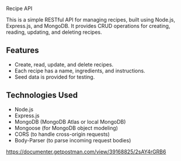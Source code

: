 Recipe API

This is a simple RESTful API for managing recipes, built using Node.js, Express.js, and MongoDB. It provides CRUD operations for creating, reading, updating, and deleting recipes.

## Features
- Create, read, update, and delete recipes.
- Each recipe has a name, ingredients, and instructions.
- Seed data is provided for testing.

## Technologies Used
- Node.js
- Express.js
- MongoDB (MongoDB Atlas or local MongoDB)
- Mongoose (for MongoDB object modeling)
- CORS (to handle cross-origin requests)
- Body-Parser (to parse incoming request bodies)

https://documenter.getpostman.com/view/39168825/2sAY4rGRB6
